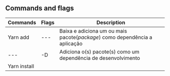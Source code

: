 ## Commands and flags

Commands | Flags | Description
---|---|---
Yarn add | --- | Baixa e adiciona um ou mais pacote(_package_) como dependência a aplicação
--- | -D | Adiciona o(s) pacote(s) como um dependência de desenvolvimento
Yarn install | 